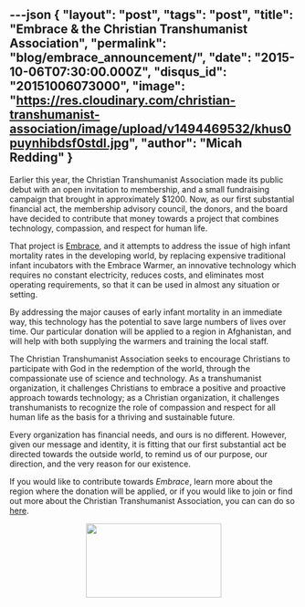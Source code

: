 ---json
{
	"layout": "post",
	"tags": "post",
    "title": "Embrace & the Christian Transhumanist Association",
    "permalink": "blog/embrace_announcement/",
    "date": "2015-10-06T07:30:00.000Z",
    "disqus_id": "20151006073000",
    "image":  "https://res.cloudinary.com/christian-transhumanist-association/image/upload/v1494469532/khus0puynhibdsf0stdl.jpg",
    "author": "Micah Redding"
}
---

<p>Earlier this year, the Christian Transhumanist Association made its public debut with an open invitation to membership, and a small fundraising campaign that brought in approximately $1200. Now, as our first substantial financial act, the membership advisory council, the donors, and the board have decided to contribute that money towards a project that combines technology, compassion, and respect for human life.</p>

<p>That project is <a href="http://embraceglobal.org/embrace-warmer/">Embrace</a>, and it attempts to address the issue of high infant mortality rates in the developing world, by replacing expensive traditional infant incubators with the Embrace Warmer, an innovative technology which requires no constant electricity, reduces costs, and eliminates most operating requirements, so that it can be used in almost any situation or setting.</p>
<p>By addressing the major causes of early infant mortality in an immediate way, this technology has the potential to save large numbers of lives over time. Our particular donation will be applied to a region in Afghanistan, and will help with both supplying the warmers and training the local staff.</p>
<p>The Christian Transhumanist Association seeks to encourage Christians to participate with God in the redemption of the world, through the compassionate use of science and technology. As a transhumanist organization, it challenges Christians to embrace a positive and proactive approach towards technology; as a Christian organization, it challenges transhumanists to recognize the role of compassion and respect for all human life as the basis for a thriving and sustainable future.</p>
<p>Every organization has financial needs, and ours is no different. However, given our message and identity, it is fitting that our first substantial act be directed towards the outside world, to remind us of our purpose, our direction, and the very reason for our existence.</p>
<p>If you would like to contribute towards <em>Embrace</em>, learn more about the region where the donation will be applied, or if you would like to join or find out more about the Christian Transhumanist Association, you can can do so <a href="http://www.christiantranshumanism.org">here</a>.</p>
<p><a href="http://www.christiantranshumanism.org/"><img style="display: block; margin-left: auto; margin-right: auto;" src="https://res.cloudinary.com/christian-transhumanist-association/image/upload/c_scale,h_130/v1492191055/cta_logo_large_aykyxo.png" alt="" width="237" height="130" /></a></p>
    
